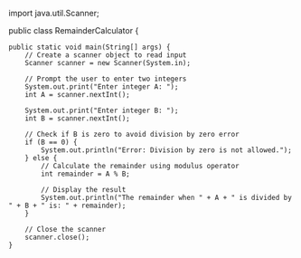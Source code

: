 import java.util.Scanner;

public class RemainderCalculator {

    public static void main(String[] args) {
        // Create a scanner object to read input
        Scanner scanner = new Scanner(System.in);

        // Prompt the user to enter two integers
        System.out.print("Enter integer A: ");
        int A = scanner.nextInt();

        System.out.print("Enter integer B: ");
        int B = scanner.nextInt();

        // Check if B is zero to avoid division by zero error
        if (B == 0) {
            System.out.println("Error: Division by zero is not allowed.");
        } else {
            // Calculate the remainder using modulus operator
            int remainder = A % B;

            // Display the result
            System.out.println("The remainder when " + A + " is divided by " + B + " is: " + remainder);
        }

        // Close the scanner
        scanner.close();
    }
